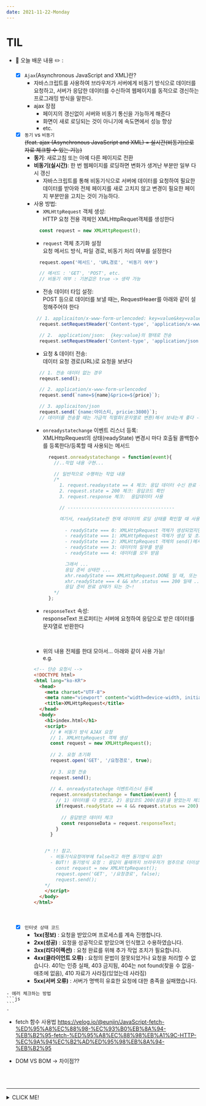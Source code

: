 ```yaml
---
date: 2021-11-22-Monday
---
```


# TIL
- 📝 오늘 배운 내용 ✏️ : 
  - [x] `Ajax`(Asynchronous JavaScript and XML)란? 
    - 자바스크립트를 사용하여 브라우저가 서버에게 비동기 방식으로 데이터를 요청하고, 서버가 응답한 데이터를 수신하여 웹페이지를 동적으로 갱신하는 프로그래밍 방식을 말한다.       
    - ajax 장점
      - 페이지의 갱신없이 서버와 비동기 통신을 가능하게 해준다
      - 화면이 새로 로딩되는 것이 아니기에 속도면에서 성능 향상 
      - etc. 
  - [x] `동기` vs `비동기`        
  ~~(feat. ajax (Asynchronous JavaScript and XML) = 실시간(비동기)으로 자료 체크할 수 있는 기능)~~       
    - **동기**: 새로고침 또는 아예 다른 페이지로 전환 
    - **비동기(실시간)**: 한 번 웹페이지를 로딩하면 변화가 생겨난 부분만 일부 다시 갱신
      - 자바스크립트를 통해 비동기식으로 서버에 데이터를 요청하여 필요한 데이터를 받아와 전체 페이지를 새로 고치지 않고 변경이 필요한 페이지 부분만을 고치는 것이 가능하다. 
    - 사용 방법: 
      - `XMLHttpRequest` 객체 생성:      
      HTTP 요청 전용 객체인 XMLHttpRequet객체를 생성한다     
      ```js
        const request = new XMLHttpRequest(); 
      ```
      - `request` 객체 초기화 설정        
      요청 메서드 방식, 파일 경로, 비동기 처리 여부를 설정한다      
      ```js
        request.open('메서드', 'URL경로', '비동기 여부')

        // 메서드 : 'GET', 'POST', etc.
        // 비동기 여부 : 기본값은 true -> 생략 가능 
      ```
      - 전송 데이터 타입 설정:        
      POST 등으로 데이터를 보낼 때는, RequestHeaer를 아래와 같이 설정해주어야 한다          
      ```js
       // 1. applicaiton/x-www-form-urlencoded: key=value&key=value...의 형태로 전송
        request.setRequestHeader('Content-type', 'application/x-www-form-urlencoded'); 

        // 2.  application/json:  {key:value}의 형태로 전송
        request.setRequestHeader('Content-type', 'application/json'); 
      ```
      - 요청 & 데이터 전송:       
      데이터 요청 경로(URL)로 요청을 보낸다        
      ```js
        // 1. 전송 데이터 없는 경우
        reqeust.send(); 

        // 2. application/x-www-form-urlencoded
        request.send(`name=${name}&price=${price}`); 

        // 3. applicaiton/json
        request.send(`{name:아이스티, pricie:3800}`);  
        // 데이터를 전송할 때는 가급적 직렬화(문자열로 변환)해서 보내는게 좋다 -> JSON.stringfy(객체);
      ```
      - `onreadystatechange` 이벤트 리스너 등록:         
        XMLHttpRequest의 상태(readyState) 변경시 마다 호출될 콜백함수를 등록한다/등록할 때 사용되는 메서드            
        ```js
          request.onreadystatechange = function(event){  
            //..작업 내용 구현...  

            // 일반적으로 수행하는 작업 내용 
            /*
              1. request.readaystate == 4 체크: 응답 데이터 수신 완료 확인
              2. request.state = 200 체크: 응답코드 확인
              3. request.response 체크:  응답데이터 사용

              // ---------------------------------------

              여기서, readyState란 현재 데이터의 로딩 상태를 확인할 때 사용할 수 있는 프로퍼티/속성이다. 
              
                - readyState === 0: XMLHttpRequest 객체가 생성되었지만 open()메서드로 초기화 되지 않음
                - readyState === 1: XMLHttpRequest 객체가 생성 및 초기화되었지만, send()로 전송되지 않음
                - readyState === 2: XMLHttpRequest 객체의 send()메서드가 호출되었지만, 아직 데이터를 받지 못함
                - readyState === 3: 데이터의 일부를 받음
                - readyState === 4: 데이터를 모두 받음

                그래서 ... 
                응답 준비 상태란 ...
                xhr.readyState === XMLHttpRequest.DONE 일 때, 또는 
                xhr.readyState === 4 && xhr.status === 200 일때 ... 
                응답 준비 완료 상태가 되는 것~!
            */
          };
        ```
      - `responseText` 속성:         
      responseText 프로퍼티는 서버에 요청하여 응답으로 받은 데이터를 문자열로 반환한다       

      

        <br />

      - 위의 내용 전체를 한대 모아서... 아래와 같이 사용 가능!       
      e.g.        
      ```html  
      <!-- 단순 요청시 -->
      <!DOCTYPE html> 
      <html lang="ko-KR"> 
        <head> 
          <meta charset="UTF-8"> 
          <meta name="viewport" content="width=device-width, initial-scale=1.0"> 
          <title>XMLHttpRequest</title> 
        </head>
        <body> 
          <h1>index.html</h1> 
          <script> 
            // # 비동기 방식 AJAX 요청 
            // 1. XMLHttpRequest 객체 생성 
            const request = new XMLHttpRequest(); 
            
            // 2. 요청 초기화 
            request.open('GET', '/요청경로', true); 
            
            // 3. 요청 전송 
            request.send(); 
            
            // 4. onreadystatechage 이벤트리스너 등록  
            request.onreadystatechange = function(event) { 
              // 1) 데이터를 다 받았고, 2) 응답코드 200(성공)을 받았는지 체크 
              if(request.readyState == 4 && request.status == 200) { 
                    
                // 응답받은 데이터 체크 
                const responseData = request.responseText; 
              } 
            } 

      
          /* !! 참고. 
            - 비동기식요청여부에 false라고 하면 동기방식 요청!
            - BUT!! 동기방식 요청 : 응답이 올때까지 브라우저가 멈추므로 더이상 사용하지 않음 
              const request = new XMLHttpRequest(); 
              request.open('GET', '/요청경로', false);   
              request.send(); 
          */ 
          </script> 
        </body> 
      </html>
      
      ```

  <br />
  <br />

  - [x] `인터넷 상태 코드`
    - **1xx(정보)** : 요청을 받았으며 프로세스를 계속 진행합니다.
    - **2xx(성공)** : 요청을 성공적으로 받았으며 인식했고 수용하였습니다.
    - **3xx(리다이렉션)** : 요청 완료를 위해 추가 작업 조치가 필요합니다.
    - **4xx(클라이언트 오류)** : 요청의 문법이 잘못되었거나 요청을 처리할 수 없습니다.
       401는 인증 실패, 403 금지됨, 404는 not found(찾을 수 없음- 애초에 없음), 410 자료가 사라짐(있었는데 사라짐) 
    - **5xx(서버 오류)** : 서버가 명백히 유효한 요청에 대한 충족을 실패했습니다.     
<!-- https://www.whatap.io/ko/blog/40/
https://ko.wikipedia.org/wiki/HTTP_%EC%83%81%ED%83%9C_%EC%BD%94%EB%93%9C -->
    - 에러 체크하는 방법       
    ```js
    ```
    - 

- fetch 함수 사용법 
https://velog.io/@eunjin/JavaScript-fetch-%ED%95%A8%EC%88%98-%EC%93%B0%EB%8A%94-%EB%B2%95-fetch-%ED%95%A8%EC%88%98%EB%A1%9C-HTTP-%EC%9A%94%EC%B2%AD%ED%95%98%EB%8A%94-%EB%B2%95


- DOM VS BOM -> 차이점?? 


<br />
<br />



---
<details>
<summary>CLICK ME!</summary>  

- cf.  
  - ✨ Only 선생님's 강의 ✨
  - https://developer.mozilla.org/ko/docs/Web/API/Document/readyState
  - https://sjparkk-dev1og.tistory.com/27
  - https://qqqqqq.tistory.com/entry/XMLHttpRequest-%EA%B0%9D%EC%B2%B4%EC%9D%98-%EC%83%81%ED%83%9C-readystate 
  - https://curryyou.tistory.com/340
  - [XMLHttpRequest.readyState](https://developer.mozilla.org/en-US/docs/Web/API/XMLHttpRequest/readyState)
  - [XMLHttpRequest.onreadystatechange](https://developer.mozilla.org/en-US/docs/Web/API/XMLHttpRequest/onreadystatechange)
  - https://homzzang.com/b/js-82
  - https://m.blog.naver.com/PostView.naver?isHttpsRedirect=true&blogId=dceye&logNo=50090851280
  - [fetch 함수](https://velog.io/@eunjin/JavaScript-fetch-%ED%95%A8%EC%88%98-%EC%93%B0%EB%8A%94-%EB%B2%95-fetch-%ED%95%A8%EC%88%98%EB%A1%9C-HTTP-%EC%9A%94%EC%B2%AD%ED%95%98%EB%8A%94-%EB%B2%95)
  -
  -

</detials>   

